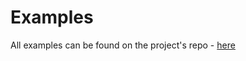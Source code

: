 # Examples

All examples can be found on the project's repo - [here](https://github.com/meowmeowahr/kevinbotlib/tree/main/examples)
